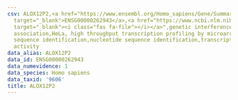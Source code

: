 ```yaml
---
csv: ALOX12P2,<a href="https://www.ensembl.org/Homo_sapiens/Gene/Summary?db=core;g=ENSG00000262943"
  target="_blank">ENSG00000262943</a>,<a href="https://www.ncbi.nlm.nih.gov/pubmed/17216044"
  target="_blank"><i class="fas fa-file"></i></a>",genetic interference,functional
  association,HeLa, high throughput transcription profiling by microarray,nucleotide
  sequence identification,nucleotide sequence identification,transcriptional regulation,up-regulates
  activity
data_alias: ALOX12P2
data_id: ENSG00000262943
data_numevidence: 1
data_species: Homo sapiens
data_taxid: '9606'
title: ALOX12P2
---
```


